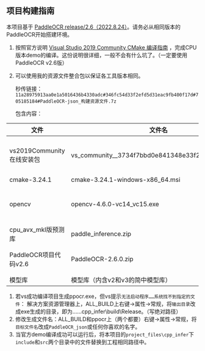 ## 项目构建指南

本项目基于 [PaddleOCR release/2.6（2022.8.24）](https://github.com/PaddlePaddle/PaddleOCR/tree/release/2.6)。请务必从相同版本的PaddleOCR开始搭建环境。

1. 按照官方说明 [Visual Studio 2019 Community CMake 编译指南](https://github.com/PaddlePaddle/PaddleOCR/blob/release/2.6/deploy/cpp_infer/docs/windows_vs2019_build.md) ，完成CPU版本demo的编译。这份说明很详细，一般不会有什么坑了。（一定要使用PaddleOCR v2.6版）
2. 可以使用我的资源文件整合包以保证各工具版本相同。
   
    秒传链接：`11a28975913aa0e1a5016436b4330adc#346fc54d33f2efd5d31eac9fb400f17d#705185184#PaddleOCR-json_构建资源文件.7z`

    包含内容：

| 文件                       | 文件名                                             | 备注                     |
| -------------------------- | -------------------------------------------------- | ------------------------ |
| vs2019Community 在线安装包 | vs_community__3734f7bbd0e841348e33f252cffea2d9.exe | 工作负载勾选C++桌面开发  |
| cmake-3.24.1               | cmake-3.24.1-windows-x86_64.msi                    |                          |
| opencv                     | opencv-4.6.0-vc14_vc15.exe                         | 建议解压到本项目同目录下 |
| cpu_avx_mkl版预测库        | paddle_inference.zip                               |                          |
| PaddleOCR项目代码v2.6      | PaddleOCR-2.6.0.zip                                | 一定要使用v2.6！         |
| 模型库                     | 模型库（内含v2和v3的简中模型库）                   |                          |

1. 若vs成功编译项目生成ppocr.exe，但vs提示`无法启动程序……系统找不到指定的文件`：
解决方案资源管理器上，ALL_BUILD上右键→属性→常规，将`输出目录`改成exe生成的目录，即为……cpp_infer\build\Release。（写绝对路径）
4. 修改生成文件名：ALL_BUILD和ppocr上（两个都要）右键→属性→常规，将`目标文件名`改成`PaddleOCR_json`或任何你喜欢的名字。
5. 当官方demo编译成功可以运行后，将本项目的`project_files\cpp_infer`下`include`和`src`两个目录中的文件替换到工程相同路径中。